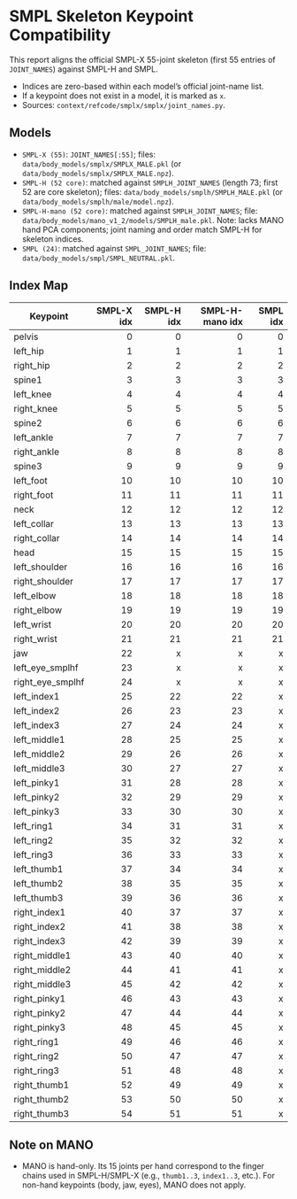 # SMPL Skeleton Keypoint Compatibility

This report aligns the official SMPL-X 55-joint skeleton (first 55 entries of `JOINT_NAMES`) against SMPL-H and SMPL.

- Indices are zero-based within each model’s official joint-name list.
- If a keypoint does not exist in a model, it is marked as `x`.
- Sources: `context/refcode/smplx/smplx/joint_names.py`.

## Models
- `SMPL-X (55)`: `JOINT_NAMES[:55]`; files: `data/body_models/smplx/SMPLX_MALE.pkl` (or `data/body_models/smplx/SMPLX_MALE.npz`).
- `SMPL-H (52 core)`: matched against `SMPLH_JOINT_NAMES` (length 73; first 52 are core skeleton); files: `data/body_models/smplh/SMPLH_MALE.pkl` (or `data/body_models/smplh/male/model.npz`).
- `SMPL-H-mano (52 core)`: matched against `SMPLH_JOINT_NAMES`; file: `data/body_models/mano_v1_2/models/SMPLH_male.pkl`. Note: lacks MANO hand PCA components; joint naming and order match SMPL-H for skeleton indices.
- `SMPL (24)`: matched against `SMPL_JOINT_NAMES`; file: `data/body_models/smpl/SMPL_NEUTRAL.pkl`.

## Index Map
| Keypoint | SMPL-X idx | SMPL-H idx | SMPL-H-mano idx | SMPL idx |
|---|---:|---:|---:|---:|
| pelvis | 0 | 0 | 0 | 0 |
| left_hip | 1 | 1 | 1 | 1 |
| right_hip | 2 | 2 | 2 | 2 |
| spine1 | 3 | 3 | 3 | 3 |
| left_knee | 4 | 4 | 4 | 4 |
| right_knee | 5 | 5 | 5 | 5 |
| spine2 | 6 | 6 | 6 | 6 |
| left_ankle | 7 | 7 | 7 | 7 |
| right_ankle | 8 | 8 | 8 | 8 |
| spine3 | 9 | 9 | 9 | 9 |
| left_foot | 10 | 10 | 10 | 10 |
| right_foot | 11 | 11 | 11 | 11 |
| neck | 12 | 12 | 12 | 12 |
| left_collar | 13 | 13 | 13 | 13 |
| right_collar | 14 | 14 | 14 | 14 |
| head | 15 | 15 | 15 | 15 |
| left_shoulder | 16 | 16 | 16 | 16 |
| right_shoulder | 17 | 17 | 17 | 17 |
| left_elbow | 18 | 18 | 18 | 18 |
| right_elbow | 19 | 19 | 19 | 19 |
| left_wrist | 20 | 20 | 20 | 20 |
| right_wrist | 21 | 21 | 21 | 21 |
| jaw | 22 | x | x | x |
| left_eye_smplhf | 23 | x | x | x |
| right_eye_smplhf | 24 | x | x | x |
| left_index1 | 25 | 22 | 22 | x |
| left_index2 | 26 | 23 | 23 | x |
| left_index3 | 27 | 24 | 24 | x |
| left_middle1 | 28 | 25 | 25 | x |
| left_middle2 | 29 | 26 | 26 | x |
| left_middle3 | 30 | 27 | 27 | x |
| left_pinky1 | 31 | 28 | 28 | x |
| left_pinky2 | 32 | 29 | 29 | x |
| left_pinky3 | 33 | 30 | 30 | x |
| left_ring1 | 34 | 31 | 31 | x |
| left_ring2 | 35 | 32 | 32 | x |
| left_ring3 | 36 | 33 | 33 | x |
| left_thumb1 | 37 | 34 | 34 | x |
| left_thumb2 | 38 | 35 | 35 | x |
| left_thumb3 | 39 | 36 | 36 | x |
| right_index1 | 40 | 37 | 37 | x |
| right_index2 | 41 | 38 | 38 | x |
| right_index3 | 42 | 39 | 39 | x |
| right_middle1 | 43 | 40 | 40 | x |
| right_middle2 | 44 | 41 | 41 | x |
| right_middle3 | 45 | 42 | 42 | x |
| right_pinky1 | 46 | 43 | 43 | x |
| right_pinky2 | 47 | 44 | 44 | x |
| right_pinky3 | 48 | 45 | 45 | x |
| right_ring1 | 49 | 46 | 46 | x |
| right_ring2 | 50 | 47 | 47 | x |
| right_ring3 | 51 | 48 | 48 | x |
| right_thumb1 | 52 | 49 | 49 | x |
| right_thumb2 | 53 | 50 | 50 | x |
| right_thumb3 | 54 | 51 | 51 | x |

## Note on MANO
- MANO is hand-only. Its 15 joints per hand correspond to the finger chains used in SMPL-H/SMPL-X (e.g., `thumb1..3`, `index1..3`, etc.). For non-hand keypoints (body, jaw, eyes), MANO does not apply.
